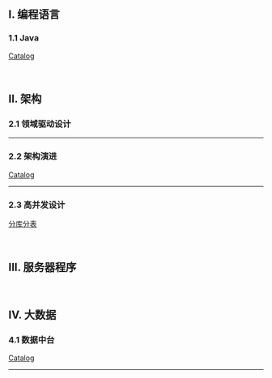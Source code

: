 ## I. 编程语言

### 1.1 Java

[Catalog](1_Program/Java/README.md)

&nbsp;

## II. 架构

### 2.1 领域驱动设计

<hr>

### 2.2 架构演进

[Catalog](2_Architecture/Evolution/README.md)

<hr>

### 2.3 高并发设计

[分库分表](Architecture/Concurrency/分库分表.md)

&nbsp;

## III. 服务器程序

&nbsp;

## IV. 大数据

### 4.1 数据中台

[Catalog](4_BigData/DataMiddlePlatform/README.md)

<hr>
